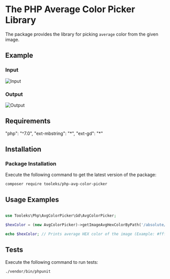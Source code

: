 # The PHP Average Color Picker Library

The package provides the library for picking `average` color from the given image.

## Example

### Input

![Input](https://github.com/tooleks/php-avg-color-picker/tree/master/resources/input.jpg)

### Output

![Output](https://github.com/tooleks/php-avg-color-picker/tree/master/resources/output.jpg)

## Requirements

"php": "^7.0",
"ext-mbstring": "\*",
"ext-gd": "\*"

## Installation

### Package Installation

Execute the following command to get the latest version of the package:

```shell
composer require tooleks/php-avg-color-picker
```

## Usage Examples

```php

use Tooleks\Php\AvgColorPicker\Gd\AvgColorPicker;

$hexColor = (new AvgColorPicker)->getImageAvgHexColorByPath('/absolute/path/to/image.(jpg|jpeg|png|gif)');

echo $hexColor; // Prints average HEX color of the image (Example: #fffff).

```

## Tests

Execute the following command to run tests:

```shell
./vendor/bin/phpunit
```
